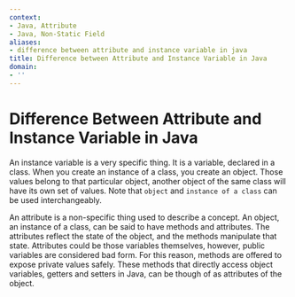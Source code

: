 ```yaml
---
context:
- Java, Attribute
- Java, Non-Static Field
aliases:
- difference between attribute and instance variable in java
title: Difference between Attribute and Instance Variable in Java
domain:
- ''
---
```


# Difference Between Attribute and Instance Variable in Java

An instance variable is a very specific thing. It is a variable, declared in a class. When you create an instance of a class, you create an object. Those values belong to that particular object, another object of the same class will have its own set of values. Note that `object` and `instance of a class` can be used interchangeably.

An attribute is a non-specific thing used to describe a concept. An object, an instance of a class, can be said to have methods and attributes. The attributes reflect the state of the object, and the methods manipulate that state. Attributes could be those variables themselves, however, public variables are considered bad form. For this reason, methods are offered to expose private values safely. These methods that directly access object variables, getters and setters in Java, can be though of as attributes of the object.
